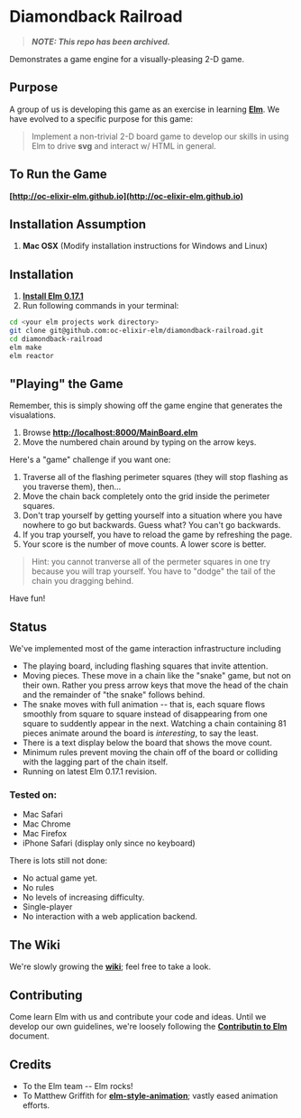 # Diamondback Railroad

> ***NOTE: This repo has been archived.***

Demonstrates a game engine for a visually-pleasing 2-D game.

## Purpose

A group of us is developing this game as an exercise in learning
**[Elm](http://elm-lang.org)**.  We
have evolved to a specific purpose for this game:

> Implement a non-trivial 2-D board game to develop our skills in
> using Elm to drive **svg** and interact w/ HTML in general.

## To Run the Game

**[http://oc-elixir-elm.github.io](http://oc-elixir-elm.github.io)**

## Installation Assumption

1.  **Mac OSX** (Modify installation instructions for Windows and Linux)

## Installation

1.  **[Install Elm 0.17.1](http://elm-lang.org/install)**
1.  Run following commands in your terminal:
``` bash
cd <your elm projects work directory>
git clone git@github.com:oc-elixir-elm/diamondback-railroad.git
cd diamondback-railroad
elm make
elm reactor
```

## "Playing" the Game

Remember, this is simply showing off the game engine that generates
the visualations.

1.  Browse **[http://localhost:8000/MainBoard.elm](http://localhost:8000/MainBoard.elm)**
1.  Move the numbered chain around by typing on the arrow keys.

Here's a "game" challenge if you want one:

1.  Traverse all of the flashing perimeter squares (they will stop flashing
as you traverse them), then...
1.  Move the chain back completely onto the grid inside the perimeter squares.
1.  Don't trap yourself by getting yourself into a situation where you
have nowhere to go but backwards.  Guess what?  You can't go backwards.
1.  If you trap yourself, you have to reload the game by refreshing the page.
1.  Your score is the number of move counts.  A lower score is better.

> Hint: you cannot tranverse all of the permeter squares in one try because
> you will trap yourself.  You have to "dodge" the tail of the chain you
> dragging behind.

Have fun!


## Status

We've implemented most of the game interaction infrastructure including

* The playing board, including flashing squares that invite attention.
* Moving pieces.  These move in a chain like the "snake" game, but not
on their own.  Rather you press arrow keys that move the head of the
chain and the remainder of "the snake" follows behind.
* The snake moves with full animation -- that is, each square flows
smoothly from square to square instead of disappearing from one square
to suddently appear in the next.  Watching a chain containing 81 pieces
animate around the board is *interesting*, to say the least.
* There is a text display below the board that shows the move count.
* Minimum rules prevent moving the chain off of the board or colliding
with the lagging part of the chain itself.
* Running on latest Elm 0.17.1 revision.

### Tested on:

* Mac Safari
* Mac Chrome
* Mac Firefox
* iPhone Safari (display only since no keyboard)

There is lots still not done:

* No actual game yet.
* No rules
* No levels of increasing difficulty.
* Single-player
* No interaction with a web application backend.

## The Wiki

We're slowly growing the
**[wiki](https://github.com/oc-elixir-elm/diamondback-railroad/wiki)**;
feel free to take a look.

## Contributing

Come learn Elm with us and contribute your code and ideas.  Until we develop our own
guidelines, we're loosely following the
**[Contributin to Elm](https://github.com/elm-lang/elm-compiler/blob/master/CONTRIBUTING.md)**
document.

## Credits

* To the Elm team -- Elm rocks!
* To Matthew Griffith for **[elm-style-animation](https://github.com/mdgriffith/elm-style-animation)**;
  vastly eased animation efforts.
